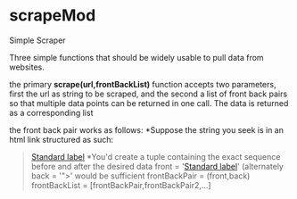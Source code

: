 # scrapeMod
Simple Scraper

Three simple functions that should be widely usable to pull data from websites.

the primary **scrape(url,frontBackList)** function accepts two parameters, first the url as string to be scraped, and the second a list of front back pairs so that multiple data points can be returned in one call. The data is returned as a corresponding list

the front back pair works as follows:
*Suppose the string you seek is in an html link structured as such:
><a href="**https://iwantthislink.com**">Standard label</a>
*You'd create a tuple containing the exact sequence before and after the desired data
>front = '<a href="'
>back = '">Standard label</a>' (alternately back = '">' would be sufficient
>frontBackPair = (front,back)
>frontBackList = [frontBackPair,frontBackPair2,...]
    
